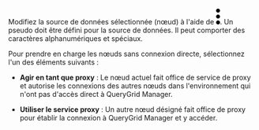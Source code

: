 Modifiez la source de données sélectionnée (nœud) à l'aide de ![kebab menu](Images/zsz1597101912145.svg). Un pseudo doit être défini pour la source de données. Il peut comporter des caractères alphanumériques et spéciaux.

Pour prendre en charge les nœuds sans connexion directe, sélectionnez l'un des éléments suivants :

-   **Agir en tant que proxy** : Le nœud actuel fait office de service de proxy et autorise les connexions des autres nœuds dans l'environnement qui n'ont pas d'accès direct à QueryGrid Manager.

-   **Utiliser le service proxy** : Un autre nœud désigné fait office de proxy pour établir la connexion à QueryGrid Manager et y accéder.

